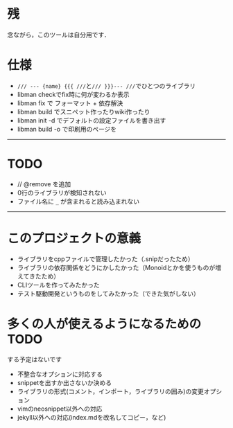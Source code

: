 # 残

念ながら，このツールは自分用です．

# 仕様

* `/// --- {name} {{{ ///`と`/// }}}--- ///`でひとつのライブラリ
* libman checkでfix時に何が変わるか表示
* libman fix で フォーマット + 依存解決
* libman build でスニペット作ったりwiki作ったり
* libman init -d でデフォルトの設定ファイルを書き出す
* libman build -o で印刷用のページを

---

# TODO

* // @remove を追加
* 0行のライブラリが検知されない
* ファイル名に `_` が含まれると読み込まれない

---

# このプロジェクトの意義

* ライブラリをcppファイルで管理したかった（.snipだったため）
* ライブラリの依存関係をどうにかしたかった（Monoidとかを使うものが増えてきたため）
* CLIツールを作ってみたかった
* テスト駆動開発というものをしてみたかった（できた気がしない）

# 多くの人が使えるようになるためのTODO

する予定はないです

* 不整合なオプションに対応する
* snippetを出すか出さないか決める
* ライブラリの形式(コメント，インポート，ライブラリの囲み)の変更オプション
* vimのneosnippet以外への対応
* jekyll以外への対応(index.mdを改名してコピー，など)
